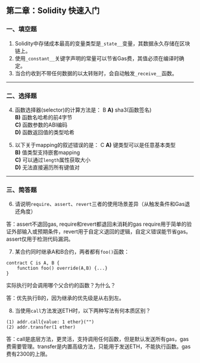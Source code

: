 ## 第二章：Solidity 快速入门

### 一、填空题

1. Solidity中存储成本最高的变量类型是`_state__`变量，其数据永久存储在区块链上。  
2. 使用`_constant__`关键字声明的常量可以节省Gas费，其值必须在编译时确定。  
4. 当合约收到不带任何数据的以太转账时，会自动触发`_receive__`函数。  

---

### 二、选择题

4. 函数选择器(selector)的计算方法是：  B
   **A)** sha3(函数签名)  
   **B)** 函数名哈希的前4字节  
   **C)** 函数参数的ABI编码  
   **D)** 函数返回值的类型哈希  

5. 以下关于mapping的叙述错误的是：  C
   **A)** 键类型可以是任意基本类型  
   **B)** 值类型支持嵌套mapping  
   **C)** 可以通过`length`属性获取大小  
   **D)** 无法直接遍历所有键值对  

---

### 三、简答题

6. 请说明`require`、`assert`、`revert`三者的使用场景差异（从触发条件和Gas退还角度）

答：assert不退回gas, require和revert都退回未消耗的gas
require用于简单的验证​​外部输入​​或预期条件，revert用于自定义退回的逻辑，自定义错误能节省gas。assert仅用于检测代码漏洞。

7. 某合约同时继承A和B合约，两者都有`foo()`函数：

```solidity
contract C is A, B {
    function foo() override(A,B) {...}
}
```

实际执行时会调用哪个父合约的函数？为什么？

答：优先执行B的，因为继承的优先级是从右到左。

8. 当使用`call`方法发送ETH时，以下两种写法有何本质区别？

```solidity
(1) addr.call{value: 1 ether}("")
(2) addr.transfer(1 ether)
```
答：call是底层方法，更灵活，支持调用任何函数，但是默认发送所有gas，gas费需要管理。transfer是内置高级方法，只能用于发送ETH，不能执行函数。gas费有2300的上限。

